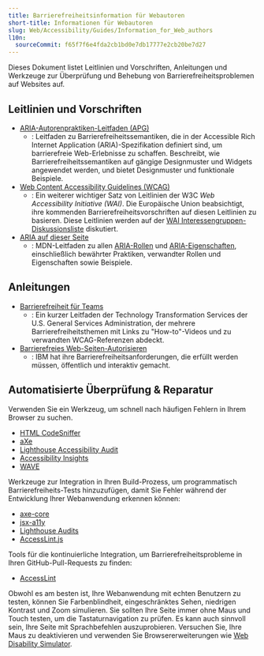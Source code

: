 ```yaml
---
title: Barrierefreiheitsinformation für Webautoren
short-title: Informationen für Webautoren
slug: Web/Accessibility/Guides/Information_for_Web_authors
l10n:
  sourceCommit: f65f7f6e4fda2cb1bd0e7db17777e2cb20be7d27
---
```


Dieses Dokument listet Leitlinien und Vorschriften, Anleitungen und Werkzeuge zur Überprüfung und Behebung von Barrierefreiheitsproblemen auf Websites auf.

## Leitlinien und Vorschriften

- [<abbr>ARIA</abbr>-Autorenpraktiken-Leitfaden (<abbr>APG</abbr>)](https://www.w3.org/WAI/ARIA/apg/)
  - : Leitfaden zu Barrierefreiheitssemantiken, die in der Accessible Rich Internet Application (<abbr>ARIA</abbr>)-Spezifikation definiert sind, um barrierefreie Web-Erlebnisse zu schaffen. Beschreibt, wie Barrierefreiheitssemantiken auf gängige Designmuster und Widgets angewendet werden, und bietet Designmuster und funktionale Beispiele.
- [Web Content Accessibility Guidelines (<abbr>WCAG</abbr>)](https://www.w3.org/WAI/standards-guidelines/wcag/)
  - : Ein weiterer wichtiger Satz von Leitlinien der W3C _Web Accessibility Initiative (<abbr>WAI</abbr>)_. Die Europäische Union beabsichtigt, ihre kommenden Barrierefreiheitsvorschriften auf diesen Leitlinien zu basieren. Diese Leitlinien werden auf der [<abbr>WAI</abbr> Interessengruppen-Diskussionsliste](https://www.w3.org/WAI/about/groups/waiig/#mailinglist) diskutiert.
- [ARIA auf dieser Seite](/de/docs/Web/Accessibility/ARIA)
  - : <abbr>MDN</abbr>-Leitfaden zu allen [ARIA-Rollen](/de/docs/Web/Accessibility/ARIA/Reference/Roles) und [ARIA-Eigenschaften](/de/docs/Web/Accessibility/ARIA/Reference/Attributes), einschließlich bewährter Praktiken, verwandter Rollen und Eigenschaften sowie Beispiele.

## Anleitungen

- [Barrierefreiheit für Teams](https://digital.gov/guides/accessibility-for-teams/)
  - : Ein kurzer Leitfaden der Technology Transformation Services der U.S. General Services Administration, der mehrere Barrierefreiheitsthemen mit Links zu "How-to"-Videos und zu verwandten WCAG-Referenzen abdeckt.
- [Barrierefreies Web-Seiten-Autorisieren](https://www.ibm.com/able/requirements/requirements/)
  - : IBM hat ihre Barrierefreiheitsanforderungen, die erfüllt werden müssen, öffentlich und interaktiv gemacht.

## Automatisierte Überprüfung & Reparatur

Verwenden Sie ein Werkzeug, um schnell nach häufigen Fehlern in Ihrem Browser zu suchen.

- [HTML CodeSniffer](https://squizlabs.github.io/HTML_CodeSniffer/)
- [aXe](https://chromewebstore.google.com/detail/axe-devtools-web-accessib/lhdoppojpmngadmnindnejefpokejbdd?hl=en-US)
- [Lighthouse Accessibility Audit](https://developer.chrome.com/docs/lighthouse/overview/)
- [Accessibility Insights](https://accessibilityinsights.io/)
- [<abbr>WAVE</abbr>](https://wave.webaim.org/extension/)

Werkzeuge zur Integration in Ihren Build-Prozess, um programmatisch Barrierefreiheits-Tests hinzuzufügen, damit Sie Fehler während der Entwicklung Ihrer Webanwendung erkennen können:

- [axe-core](https://github.com/dequelabs/axe-core)
- [jsx-a11y](https://github.com/jsx-eslint/eslint-plugin-jsx-a11y)
- [Lighthouse Audits](https://github.com/GoogleChrome/lighthouse/blob/main/docs/readme.md#using-programmatically)
- [AccessLint.js](https://github.com/accesslint/accesslint.js/tree/master)

Tools für die kontinuierliche Integration, um Barrierefreiheitsprobleme in Ihren GitHub-Pull-Requests zu finden:

- [AccessLint](https://accesslint.com/)

Obwohl es am besten ist, Ihre Webanwendung mit echten Benutzern zu testen, können Sie Farbenblindheit, eingeschränktes Sehen, niedrigen Kontrast und Zoom simulieren. Sie sollten Ihre Seite immer ohne Maus und Touch testen, um die Tastaturnavigation zu prüfen. Es kann auch sinnvoll sein, Ihre Seite mit Sprachbefehlen auszuprobieren. Versuchen Sie, Ihre Maus zu deaktivieren und verwenden Sie Browsererweiterungen wie [Web Disability Simulator](https://chromewebstore.google.com/detail/web-disability-simulator/olioanlbgbpmdlgjnnampnnlohigkjla).
